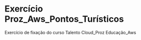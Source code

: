 # Exercício Proz_Aws_Pontos_Turísticos
Exercício de fixação do curso Talento Cloud_Proz Educação_Aws
